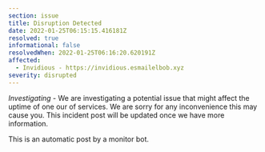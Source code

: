 ```yaml
---
section: issue
title: Disruption Detected
date: 2022-01-25T06:15:15.416181Z
resolved: true
informational: false
resolvedWhen: 2022-01-25T06:16:20.620191Z
affected:
  - Invidious - https://invidious.esmailelbob.xyz
severity: disrupted
---
```

*Investigating* - We are investigating a potential issue that might affect the uptime of one our of services. We are sorry for any inconvenience this may cause you. This incident post will be updated once we have more information.

This is an automatic post by a monitor bot.
        